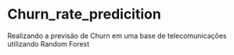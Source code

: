 # Churn_rate_predicition
Realizando a previsão de Churn em uma base de telecomunicações utilizando Random Forest
